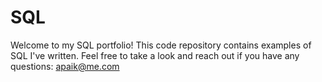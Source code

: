 # SQL
Welcome to my SQL portfolio! This code repository contains examples of SQL I've written. Feel free to take a look and reach out if you have any questions: apaik@me.com
